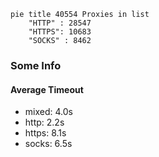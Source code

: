 
```mermaid
pie title 40554 Proxies in list
    "HTTP" : 28547
    "HTTPS": 10683
    "SOCKS" : 8462
```

### Some Info
#### Average Timeout

- mixed: 4.0s
- http: 2.2s
- https: 8.1s
- socks: 6.5s